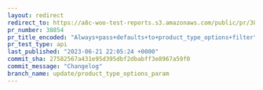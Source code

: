 ```yaml
---
layout: redirect
redirect_to: https://a8c-woo-test-reports.s3.amazonaws.com/public/pr/38854/api/index.html
pr_number: 38854
pr_title_encoded: "Always+pass+defaults+to+product_type_options+filter"
pr_test_type: api
last_published: "2023-06-21 22:05:24 +0000"
commit_sha: 27582567a431e95d395dbf2dbabff3e8967a59f0
commit_message: "Changelog"
branch_name: update/product_type_options_param
---
```

